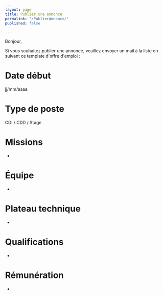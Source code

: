 ```yaml
---
layout: page
title: Publier une annonce
permalink: "/PublierAnnonce/"
published: false

---
```

Bonjour,

Si vous souhaitez publier une annonce, veuillez envoyer un mail à la liste en suivant ce template d'offre d'emploi :

# Date début

jj/mm/aaaa

# Type de poste

CDI / CDD / Stage

# Missions

* 

# Équipe

* 

# Plateau technique

* 

# Qualifications

* 

# Rémunération

* 
